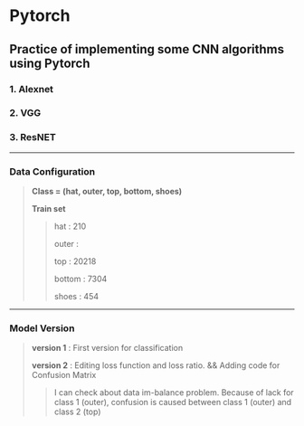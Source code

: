 # Pytorch
## Practice of implementing some CNN algorithms using Pytorch

### 1. Alexnet
### 2. VGG
### 3. ResNET
------------
### Data Configuration

> **Class = (hat, outer, top, bottom, shoes)**
> 
> **Train set**
>> hat : 210
>> 
>> outer : 
>> 
>> top : 20218
>> 
>> bottom : 7304
>> 
>> shoes : 454

------------
### Model Version

> **version 1** : First version for classification
> 
> **version 2** : Editing loss function and loss ratio. && Adding code for Confusion Matrix
>> I can check about data im-balance problem. Because of lack for class 1 (outer), confusion is caused between class 1 (outer) and class 2 (top)
